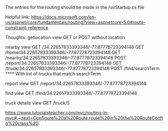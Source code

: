 The entries for the routing should be made in the /ui/Startup.cs file

Helpful link: https://docs.microsoft.com/en-us/aspnet/core/fundamentals/routing?view=aspnetcore-5.0#route-constraint-reference

Thoughts:
  getlocation view
    GET or POST without location 
  
  nearby view
    GET /34.22657833393346/-77.87778723394148
    GET /home/34.22657833393346/-77.87778723394148
    GET /nearby/34.22657833393346/-77.87778723394148
    POST /report/34.22657833393346/-77.87778723394148
    GET /truck/34.22657833393346/-77.87778723394148
    POST /find/searchTerm **** With list of trucks that match searchTerm

  report view
    GET /report/34.22657833393346/-77.87778723394148

  find view
    GET /find/34.22657833393346/-77.87778723394148

  truck details view
    GET /truck/5
  
  https://www.tutorialsteacher.com/mvc/routing-in-mvc#:~:text=Configure%20a%20Route,route%20in%20the%20RouteConfig%20class%20.
  